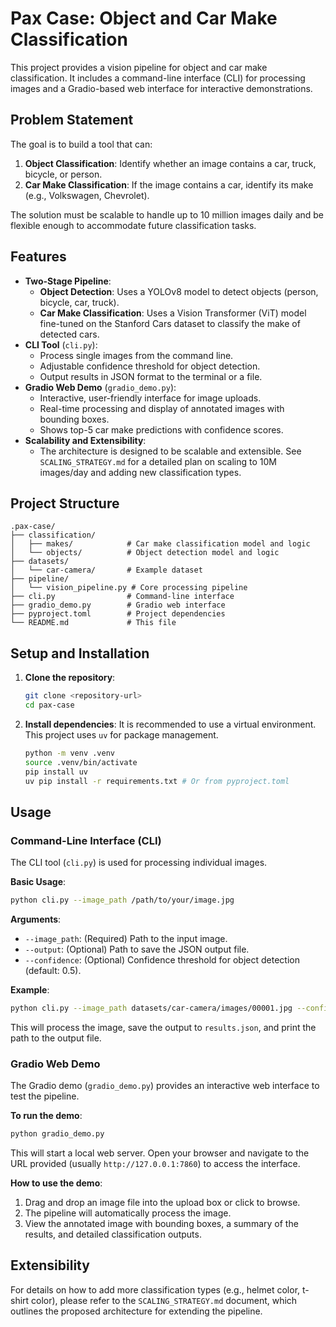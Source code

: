 # Pax Case: Object and Car Make Classification

This project provides a vision pipeline for object and car make classification. It includes a command-line interface (CLI) for processing images and a Gradio-based web interface for interactive demonstrations.

## Problem Statement

The goal is to build a tool that can:
1.  **Object Classification**: Identify whether an image contains a car, truck, bicycle, or person.
2.  **Car Make Classification**: If the image contains a car, identify its make (e.g., Volkswagen, Chevrolet).

The solution must be scalable to handle up to 10 million images daily and be flexible enough to accommodate future classification tasks.

## Features

- **Two-Stage Pipeline**:
    - **Object Detection**: Uses a YOLOv8 model to detect objects (person, bicycle, car, truck).
    - **Car Make Classification**: Uses a Vision Transformer (ViT) model fine-tuned on the Stanford Cars dataset to classify the make of detected cars.
- **CLI Tool** (`cli.py`):
    - Process single images from the command line.
    - Adjustable confidence threshold for object detection.
    - Output results in JSON format to the terminal or a file.
- **Gradio Web Demo** (`gradio_demo.py`):
    - Interactive, user-friendly interface for image uploads.
    - Real-time processing and display of annotated images with bounding boxes.
    - Shows top-5 car make predictions with confidence scores.
- **Scalability and Extensibility**:
    - The architecture is designed to be scalable and extensible. See `SCALING_STRATEGY.md` for a detailed plan on scaling to 10M images/day and adding new classification types.

## Project Structure

```
.pax-case/
├── classification/
│   ├── makes/            # Car make classification model and logic
│   └── objects/          # Object detection model and logic
├── datasets/
│   └── car-camera/       # Example dataset
├── pipeline/
│   └── vision_pipeline.py # Core processing pipeline
├── cli.py                # Command-line interface
├── gradio_demo.py        # Gradio web interface
├── pyproject.toml        # Project dependencies
└── README.md             # This file
```

## Setup and Installation

1.  **Clone the repository**:
    ```bash
    git clone <repository-url>
    cd pax-case
    ```

2.  **Install dependencies**:
    It is recommended to use a virtual environment. This project uses `uv` for package management.
    ```bash
    python -m venv .venv
    source .venv/bin/activate
    pip install uv
    uv pip install -r requirements.txt # Or from pyproject.toml
    ```

## Usage

### Command-Line Interface (CLI)

The CLI tool (`cli.py`) is used for processing individual images.

**Basic Usage**:
```bash
python cli.py --image_path /path/to/your/image.jpg
```

**Arguments**:
- `--image_path`: (Required) Path to the input image.
- `--output`: (Optional) Path to save the JSON output file.
- `--confidence`: (Optional) Confidence threshold for object detection (default: 0.5).

**Example**:
```bash
python cli.py --image_path datasets/car-camera/images/00001.jpg --confidence 0.4 --output results.json
```

This will process the image, save the output to `results.json`, and print the path to the output file.

### Gradio Web Demo

The Gradio demo (`gradio_demo.py`) provides an interactive web interface to test the pipeline.

**To run the demo**:
```bash
python gradio_demo.py
```

This will start a local web server. Open your browser and navigate to the URL provided (usually `http://127.0.0.1:7860`) to access the interface.

**How to use the demo**:
1.  Drag and drop an image file into the upload box or click to browse.
2.  The pipeline will automatically process the image.
3.  View the annotated image with bounding boxes, a summary of the results, and detailed classification outputs.

## Extensibility

For details on how to add more classification types (e.g., helmet color, t-shirt color), please refer to the `SCALING_STRATEGY.md` document, which outlines the proposed architecture for extending the pipeline.